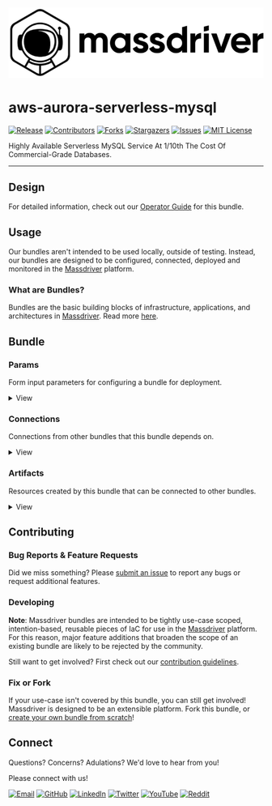 




[![Massdriver][logo]][website]

# aws-aurora-serverless-mysql

[![Release][release_shield]][release_url]
[![Contributors][contributors_shield]][contributors_url]
[![Forks][forks_shield]][forks_url]
[![Stargazers][stars_shield]][stars_url]
[![Issues][issues_shield]][issues_url]
[![MIT License][license_shield]][license_url]

<!--
##### STILL NEED TO GET SLACK WORKING ###
[!["Slack Community"](%s)][slack]
-->


Highly Available Serverless MySQL Service At 1/10th The Cost Of Commercial-Grade Databases.


---

## Design

For detailed information, check out our [Operator Guide](operator.mdx) for this bundle.

## Usage

Our bundles aren't intended to be used locally, outside of testing. Instead, our bundles are designed to be configured, connected, deployed and monitored in the [Massdriver][website] platform.

### What are Bundles?

Bundles are the basic building blocks of infrastructure, applications, and architectures in [Massdriver][website]. Read more [here](https://docs.massdriver.cloud/concepts/bundles).

## Bundle

### Params

Form input parameters for configuring a bundle for deployment.

<details>
<summary>View</summary>

<!-- PARAMS:START -->
## Properties

- **`allow_major_version_upgrade`** *(boolean)*: Determines whether major engine upgrades are allowed when changing engine version. Default: `False`.
- **`backup_retention_period`** *(integer)*: How long to keep backups for in days. Minimum: `1`. Maximum: `35`. Default: `1`.
- **`deletion_protection`** *(boolean)*: If the DB instance should have deletion protection enabled. Default: `True`.
- **`enable_http_endpoint`** *(boolean)*: Whether or not to enable the Data API for a serverless Aurora database engine. Default: `False`.
- **`scaling_configuration`** *(object)*: Serverless scaling properties.
  - **`auto_pause`** *(boolean)*: Whether to enable automatic pause. A DB cluster can be paused only when it's idle (it has no connections). Default: `True`.
  - **`max_capacity`** *(number)*: Each capacity unit is equivalent to a specific compute and memory configuration. Based on the maximum capacity unit setting, Aurora Serverless automatically creates scaling rules for thresholds for CPU utilization, connections, and available memory. Aurora Serverless provides more capacity for the DB cluster from warm pool of resources when its workload is above these thresholds. Aurora Serverless can increase capacity to the maximum capacity unit. Must be one of: `[1, 2, 4, 8, 16, 32, 64, 128, 256]`. Default: `4`.
  - **`min_capacity`** *(number)*: Each capacity unit is equivalent to a specific compute and memory configuration. Based on the minimum capacity unit setting, Aurora Serverless automatically creates scaling rules for thresholds for CPU utilization, connections, and available memory. Aurora Serverless reduces the resources for the DB cluster when its workload is below these thresholds. Aurora Serverless can reduce capacity down to the minimum capacity unit. Must be one of: `[1, 2, 4, 8, 16, 32, 64, 128, 256]`. Default: `2`.
  - **`seconds_until_auto_pause`** *(number)*: The time, in seconds, before an Aurora DB cluster in serverless mode is paused. Minimum: `300`. Maximum: `86400`. Default: `300`.
  - **`timeout_action`** *(string)*: The action to take when the timeout is reached. [Learn more](https://docs.aws.amazon.com/AmazonRDS/latest/AuroraUserGuide/aurora-serverless.how-it-works.html#aurora-serverless.how-it-works.timeout-action). Must be one of: `['ForceApplyCapacityChange', 'RollbackCapacityChange']`. Default: `RollbackCapacityChange`.
- **`skip_final_snapshot`** *(boolean)*: Determines whether a final DB snapshot is created before the DB cluster is deleted. If true is specified, no DB snapshot is created. Default: `True`.
- **`subnet_type`** *(string)*: Deploy the database to internal subnets (cannot reach the internet) or private subnets (internet egress traffic allowed). Must be one of: `['internal', 'private']`. Default: `internal`.
- **`username`** *(string)*: Administrative (root) DB username. Default: `root`.
## Examples

  ```json
  {
      "__name": "Development",
      "backup_retention_period": 1,
      "deletion_protection": false,
      "scaling_configuration": {
          "max_capacity": 2,
          "min_capacity": 2,
          "timeout_action": "ForceApplyCapacityChange"
      },
      "skip_final_snapshot": true
  }
  ```

  ```json
  {
      "__name": "Production",
      "backup_retention_period": 30,
      "deletion_protection": true,
      "scaling_configuration": {
          "max_capacity": 32,
          "min_capacity": 2,
          "timeout_action": "RollbackCapacityChange"
      },
      "skip_final_snapshot": false
  }
  ```

<!-- PARAMS:END -->

</details>

### Connections

Connections from other bundles that this bundle depends on.

<details>
<summary>View</summary>

<!-- CONNECTIONS:START -->
## Properties

- **`aws_authentication`** *(object)*: . Cannot contain additional properties.
  - **`data`** *(object)*
    - **`arn`** *(string)*: Amazon Resource Name.

      Examples:
      ```json
      "arn:aws:rds::ACCOUNT_NUMBER:db/prod"
      ```

      ```json
      "arn:aws:ec2::ACCOUNT_NUMBER:vpc/vpc-foo"
      ```

    - **`external_id`** *(string)*: An external ID is a piece of data that can be passed to the AssumeRole API of the Security Token Service (STS). You can then use the external ID in the condition element in a role's trust policy, allowing the role to be assumed only when a certain value is present in the external ID.
  - **`specs`** *(object)*
    - **`aws`** *(object)*: .
      - **`region`** *(string)*: AWS Region to provision in.

        Examples:
        ```json
        "us-west-2"
        ```

      - **`resource`** *(string)*
      - **`service`** *(string)*
      - **`zone`** *(string)*: AWS Availability Zone.

        Examples:
- **`vpc`** *(object)*: . Cannot contain additional properties.
  - **`data`** *(object)*
    - **`infrastructure`** *(object)*
      - **`arn`** *(string)*: Amazon Resource Name.

        Examples:
        ```json
        "arn:aws:rds::ACCOUNT_NUMBER:db/prod"
        ```

        ```json
        "arn:aws:ec2::ACCOUNT_NUMBER:vpc/vpc-foo"
        ```

      - **`cidr`** *(string)*

        Examples:
        ```json
        "10.100.0.0/16"
        ```

        ```json
        "192.24.12.0/22"
        ```

      - **`internal_subnets`** *(array)*
        - **Items** *(object)*: AWS VCP Subnet.
          - **`arn`** *(string)*: Amazon Resource Name.

            Examples:
            ```json
            "arn:aws:rds::ACCOUNT_NUMBER:db/prod"
            ```

            ```json
            "arn:aws:ec2::ACCOUNT_NUMBER:vpc/vpc-foo"
            ```

          - **`aws_zone`** *(string)*: AWS Availability Zone.

            Examples:
          - **`cidr`** *(string)*

            Examples:
            ```json
            "10.100.0.0/16"
            ```

            ```json
            "192.24.12.0/22"
            ```


          Examples:
      - **`private_subnets`** *(array)*
        - **Items** *(object)*: AWS VCP Subnet.
          - **`arn`** *(string)*: Amazon Resource Name.

            Examples:
            ```json
            "arn:aws:rds::ACCOUNT_NUMBER:db/prod"
            ```

            ```json
            "arn:aws:ec2::ACCOUNT_NUMBER:vpc/vpc-foo"
            ```

          - **`aws_zone`** *(string)*: AWS Availability Zone.

            Examples:
          - **`cidr`** *(string)*

            Examples:
            ```json
            "10.100.0.0/16"
            ```

            ```json
            "192.24.12.0/22"
            ```


          Examples:
      - **`public_subnets`** *(array)*
        - **Items** *(object)*: AWS VCP Subnet.
          - **`arn`** *(string)*: Amazon Resource Name.

            Examples:
            ```json
            "arn:aws:rds::ACCOUNT_NUMBER:db/prod"
            ```

            ```json
            "arn:aws:ec2::ACCOUNT_NUMBER:vpc/vpc-foo"
            ```

          - **`aws_zone`** *(string)*: AWS Availability Zone.

            Examples:
          - **`cidr`** *(string)*

            Examples:
            ```json
            "10.100.0.0/16"
            ```

            ```json
            "192.24.12.0/22"
            ```


          Examples:
  - **`specs`** *(object)*
    - **`aws`** *(object)*: .
      - **`region`** *(string)*: AWS Region to provision in.

        Examples:
        ```json
        "us-west-2"
        ```

      - **`resource`** *(string)*
      - **`service`** *(string)*
      - **`zone`** *(string)*: AWS Availability Zone.

        Examples:
<!-- CONNECTIONS:END -->

</details>

### Artifacts

Resources created by this bundle that can be connected to other bundles.

<details>
<summary>View</summary>

<!-- ARTIFACTS:START -->

**Artifacts coming soon**

<!-- ARTIFACTS:END -->

</details>

## Contributing

<!-- CONTRIBUTING:START -->

### Bug Reports & Feature Requests

Did we miss something? Please [submit an issue](https://github.com/massdriver-cloud/aws-aurora-serverless-mysql/issues) to report any bugs or request additional features.

### Developing

**Note**: Massdriver bundles are intended to be tightly use-case scoped, intention-based, reusable pieces of IaC for use in the [Massdriver][website] platform. For this reason, major feature additions that broaden the scope of an existing bundle are likely to be rejected by the community.

Still want to get involved? First check out our [contribution guidelines](https://docs.massdriver.cloud/bundles/contributing).

### Fix or Fork

If your use-case isn't covered by this bundle, you can still get involved! Massdriver is designed to be an extensible platform. Fork this bundle, or [create your own bundle from scratch](https://docs.massdriver.cloud/bundles/development)!

<!-- CONTRIBUTING:END -->

## Connect

<!-- CONNECT:START -->

Questions? Concerns? Adulations? We'd love to hear from you!

Please connect with us!

[![Email][email_shield]][email_url]
[![GitHub][github_shield]][github_url]
[![LinkedIn][linkedin_shield]][linkedin_url]
[![Twitter][twitter_shield]][twitter_url]
[![YouTube][youtube_shield]][youtube_url]
[![Reddit][reddit_shield]][reddit_url]

<!-- markdownlint-disable -->

[logo]: https://raw.githubusercontent.com/massdriver-cloud/docs/main/static/img/logo-with-logotype-horizontal-400x110.svg
[docs]: https://docs.massdriver.cloud/?utm_source=github&utm_medium=readme&utm_campaign=aws-aurora-serverless-mysql&utm_content=docs
[website]: https://www.massdriver.cloud/?utm_source=github&utm_medium=readme&utm_campaign=aws-aurora-serverless-mysql&utm_content=website
[github]: https://github.com/massdriver-cloud?utm_source=github&utm_medium=readme&utm_campaign=aws-aurora-serverless-mysql&utm_content=github
[slack]: https://massdriverworkspace.slack.com/?utm_source=github&utm_medium=readme&utm_campaign=aws-aurora-serverless-mysql&utm_content=slack
[linkedin]: https://www.linkedin.com/company/massdriver/?utm_source=github&utm_medium=readme&utm_campaign=aws-aurora-serverless-mysql&utm_content=linkedin



[contributors_shield]: https://img.shields.io/github/contributors/massdriver-cloud/aws-aurora-serverless-mysql.svg?style=for-the-badge
[contributors_url]: https://github.com/massdriver-cloud/aws-aurora-serverless-mysql/graphs/contributors
[forks_shield]: https://img.shields.io/github/forks/massdriver-cloud/aws-aurora-serverless-mysql.svg?style=for-the-badge
[forks_url]: https://github.com/massdriver-cloud/aws-aurora-serverless-mysql/network/members
[stars_shield]: https://img.shields.io/github/stars/massdriver-cloud/aws-aurora-serverless-mysql.svg?style=for-the-badge
[stars_url]: https://github.com/massdriver-cloud/aws-aurora-serverless-mysql/stargazers
[issues_shield]: https://img.shields.io/github/issues/massdriver-cloud/aws-aurora-serverless-mysql.svg?style=for-the-badge
[issues_url]: https://github.com/massdriver-cloud/aws-aurora-serverless-mysql/issues
[release_url]: https://github.com/massdriver-cloud/aws-aurora-serverless-mysql/releases/latest
[release_shield]: https://img.shields.io/github/release/massdriver-cloud/aws-aurora-serverless-mysql.svg?style=for-the-badge
[license_shield]: https://img.shields.io/github/license/massdriver-cloud/aws-aurora-serverless-mysql.svg?style=for-the-badge
[license_url]: https://github.com/massdriver-cloud/aws-aurora-serverless-mysql/blob/main/LICENSE


[email_url]: mailto:support@massdriver.cloud
[email_shield]: https://img.shields.io/badge/email-Massdriver-black.svg?style=for-the-badge&logo=mail.ru&color=000000
[github_url]: mailto:support@massdriver.cloud
[github_shield]: https://img.shields.io/badge/follow-Github-black.svg?style=for-the-badge&logo=github&color=181717
[linkedin_url]: https://linkedin.com/in/massdriver-cloud
[linkedin_shield]: https://img.shields.io/badge/follow-LinkedIn-black.svg?style=for-the-badge&logo=linkedin&color=0A66C2
[twitter_url]: https://twitter.com/massdriver?utm_source=github&utm_medium=readme&utm_campaign=aws-aurora-serverless-mysql&utm_content=twitter
[twitter_shield]: https://img.shields.io/badge/follow-Twitter-black.svg?style=for-the-badge&logo=twitter&color=1DA1F2
[discourse_url]: https://community.massdriver.cloud?utm_source=github&utm_medium=readme&utm_campaign=aws-aurora-serverless-mysql&utm_content=discourse
[discourse_shield]: https://img.shields.io/badge/join-Discourse-black.svg?style=for-the-badge&logo=discourse&color=000000
[youtube_url]: https://www.youtube.com/channel/UCfj8P7MJcdlem2DJpvymtaQ
[youtube_shield]: https://img.shields.io/badge/subscribe-Youtube-black.svg?style=for-the-badge&logo=youtube&color=FF0000
[reddit_url]: https://www.reddit.com/r/massdriver
[reddit_shield]: https://img.shields.io/badge/subscribe-Reddit-black.svg?style=for-the-badge&logo=reddit&color=FF4500

<!-- markdownlint-restore -->

<!-- CONNECT:END -->
